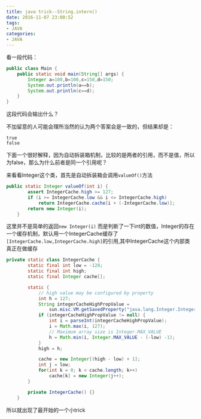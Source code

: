 ```yaml
---
title: java trick--String.intern()
date: 2016-11-07 23:00:52
tags: 
- JAVA
categories: 
- JAVA
---
```


看一段代码：

```java
public class Main {
    public static void main(String[] args) {
        Integer a=100,b=100,c=150,d=150;
        System.out.println(a==b);
        System.out.println(c==d);
    }
}
```
这段代码会输出什么？

不加留意的人可能会理所当然的认为两个答案会是一致的，但结果却是：

```
true
false
```
下面一个很好解释，因为自动拆装箱机制，比较的是两者的引用，而不是值，所以为false，那么为什么前者是同一个引用呢？

来看看Integer这个类，首先是自动拆装箱会调用`valueOf()`方法

```java
public static Integer valueOf(int i) {
        assert IntegerCache.high >= 127;
        if (i >= IntegerCache.low && i <= IntegerCache.high)
            return IntegerCache.cache[i + (-IntegerCache.low)];
        return new Integer(i);
    }
```
这里并不是简单的返回`new Integer(i)` 而是判断了一下int的数值，Integer的存在一个缓存机制，默认用一个IntegerCache缓存了`[IntegerCache.low,IntegerCache.high]`的引用,其中IntegerCache这个内部类真正在做缓存

```java
private static class IntegerCache {
        static final int low = -128;
        static final int high;
        static final Integer cache[];

        static {
            // high value may be configured by property
            int h = 127;
            String integerCacheHighPropValue =
                sun.misc.VM.getSavedProperty("java.lang.Integer.IntegerCache.high");
            if (integerCacheHighPropValue != null) {
                int i = parseInt(integerCacheHighPropValue);
                i = Math.max(i, 127);
                // Maximum array size is Integer.MAX_VALUE
                h = Math.min(i, Integer.MAX_VALUE - (-low) -1);
            }
            high = h;

            cache = new Integer[(high - low) + 1];
            int j = low;
            for(int k = 0; k < cache.length; k++)
                cache[k] = new Integer(j++);
        }

        private IntegerCache() {}
    }
```
所以就出现了最开始的一个小trick



